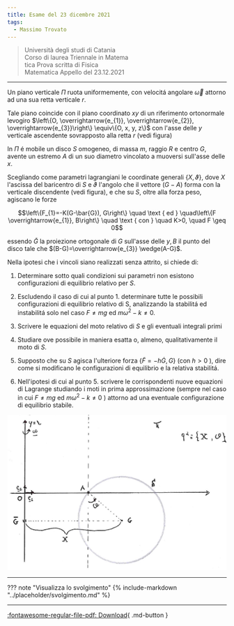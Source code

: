 ```yaml
---
title: Esame del 23 dicembre 2021
tags:
  - Massimo Trovato
---
```


>Università degli studi di Catania<br> Corso di laurea Triennale in Matema<br>tica Prova scritta di Fisica <br>Matematica Appello del 23.12.2021

---

Un piano verticale $\Pi$ ruota uniformemente, con velocitá angolare
$\vec{\omega}$ attorno ad una sua retta verticale $r$.

Tale piano coincide con il piano coordinato $x y$ di un riferimento
ortonormale levogiro
$\left\{O, \overrightarrow{e_{1}}, \overrightarrow{e_{2}}, \overrightarrow{e_{3}}\right\} \equiv\{O, x, y, z\}$
con l'asse delle $y$ verticale ascendente sovrapposto alla retta $r$
(vedi figura)

In $\Pi$ é mobile un disco $S$ omogeneo, di massa $m$, raggio $R$ e
centro $G$, avente un estremo $A$ di un suo diametro vincolato a
muoversi sull'asse delle $x$.

Scegliando come parametri lagrangiani le coordinate generali
$\{X, \vartheta\}$, dove $X$ l'ascissa del baricentro di $S$ e
$\vartheta$ l'angolo che il vettore $(G-A)$ forma con la verticale
discendente (vedi figura), e che su $S$, oltre alla forza peso, agiscano
le forze

$$\left\{F_{1}=-K(G-\bar{G}), G\right\} \quad \text { ed } \quad\left\{F \overrightarrow{e_{1}}, B\right\} \quad \text { con } \quad K>0, \quad F \geq 0$$

essendo $\bar{G}$ la proiezione ortogonale di $G$ sull'asse delle $y, B$
il punto del disco tale che $(B-G)=\overrightarrow{e_{3}} \wedge(A-G)$.

Nella ipotesi che i vincoli siano realizzati senza attrito, si chiede
di:

1.  Determinare sotto quali condizioni sui parametri non esistono
    configurazioni di equilibrio relativo per $S$.

2.  Escludendo il caso di cui al punto 1. determinare tutte le possibili
    configurazioni di equilibrio relativo di S, analizzando la stabilitá
    ed instabilitá solo nel caso $F \neq m g$ ed
    $m \omega^{2}-k \neq 0$.

3.  Scrivere le equazioni del moto relativo di $S$ e gli eventuali
    integrali primi

4.  Studiare ove possibile in maniera esatta o, almeno, qualitativamente
    il moto di $S$.

5.  Supposto che su $S$ agisca l'ulteriore forza
    $\{\widetilde{F}=-h \dot{G}, G\}$ (con $h>0$ ), dire come si
    modificano le configurazioni di equilibrio e la relativa stabilitá.

6.  Nell'ipotesi di cui al punto 5. scrivere le corrispondenti nuove
    equazioni di Lagrange studiando i moti in prima approssimazione
    (sempre nel caso in cui $F \neq m g$ ed $m \omega^{2}-k \neq 0$ )
    attorno ad una eventuale configurazione di equilibrio stabile.

![image](images/2023_04_04_fdeaa97a1ff25f89fa04g-09.jpg)

---

??? note "Visualizza lo svolgimento"
    {% include-markdown "../placeholder/svolgimento.md" %}

---

[:fontawesome-regular-file-pdf: Download](pdf/2021-12-23.pdf){ .md-button }
